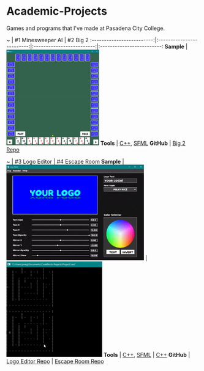# Academic-Projects

Games and programs that I've made at Pasadena City College.

~ | #1 Minesweeper AI | #2 Big 2
:-------------------------:|:-------------------------:|:-------------------------:|:-------------------------:
**Sample** | [<img src="Samples/big2-sample.gif" height='250'/>](https://github.com/JonathanCNg/Big-2-Game#readme)
**Tools** | [C++](https://www.cplusplus.com/), [SFML](https://www.sfml-dev.org/)
**GitHub** | [Big 2 Repo](https://github.com/JonathanCNg/Big-2-Game)


~ | #3 Logo Editor | #4 Escape Room 
**Sample** | [<img src="Samples/logomaker-sample.gif" height='250'/>](https://github.com/JonathanCNg/Logo-Editor#readme) | [<img src="Samples/escaperoom-sample-crop.gif" height='250'/>](https://github.com/JonathanCNg/Escape-Room-Game)
**Tools** | [C++](https://www.cplusplus.com/), [SFML](https://www.sfml-dev.org/) | [C++](https://www.cplusplus.com/)
**GitHub** | [Logo Editor Repo](https://github.com/JonathanCNg/Logo-Editor) | [Escape Room Repo](https://github.com/JonathanCNg/Escape-Room-Game)
